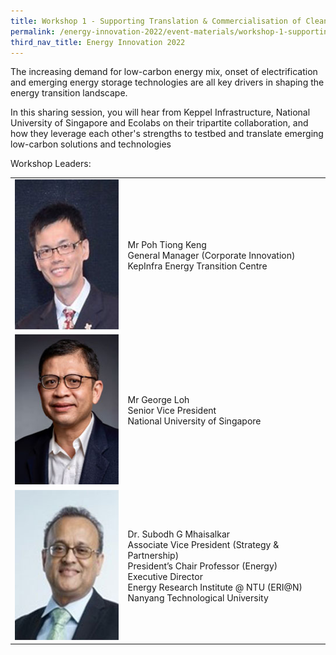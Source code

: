 ```yaml
---
title: Workshop 1 - Supporting Translation & Commercialisation of Clean Energy Technologies
permalink: /energy-innovation-2022/event-materials/workshop-1-supporting-translation-commercialisation-of-clean-energy-technologies/
third_nav_title: Energy Innovation 2022
---
```

The increasing demand for low-carbon energy mix, onset of electrification and emerging energy storage technologies are all key drivers in shaping the energy transition landscape. 

In this sharing session, you will hear from Keppel Infrastructure, National University of Singapore and Ecolabs  on their tripartite collaboration, and how they leverage each other's strengths to testbed and translate emerging low-carbon solutions and technologies

<div class="workshops leaders-heading">Workshop Leaders:</div>

<div class="speakers-tbl-container">
  <table>
    <tr>
      <td><img src="/images/speakers/poh-tiong-keng.jpg" alt="Poh Tiong Keng" width="180" height="240" /></td>
      <td>
        <p><span class="speaker-name">Mr Poh Tiong Keng</span><br>
        General Manager (Corporate Innovation)<br>
        KepInfra Energy Transition Centre</p>
      </td>
    </tr>
    <tr>
      <td><img src="/images/speakers/george-loh.jpg" alt="George Loh" width="180" height="240" /></td>
      <td>
        <p><span class="speaker-name">Mr George Loh</span><br>
        Senior Vice President<br>
        National University of Singapore</p>
      </td>
    </tr>
    <tr>
      <td><img src="/images/speakers/subodh-mhaisalkar.jpg" alt="Subodh G Mhaisalkar" width="180" height="240" /></td>
      <td>
        <p><span class="speaker-name">Dr. Subodh G Mhaisalkar</span><br>
        Associate Vice President (Strategy & Partnership)<br>
        President’s Chair Professor (Energy)<br>
        Executive Director<br>
        Energy Research Institute @ NTU (ERI@N)<br>
        Nanyang Technological University</p>
      </td>
    </tr>
  </table>
</div>
